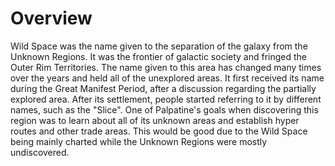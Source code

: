 # Overview

Wild Space was the name given to the separation of the galaxy from the Unknown Regions.
It was the frontier of galactic society and fringed the Outer Rim Territories.
The name given to this area has changed many times over the years and held all of the unexplored areas.
It first received its name during the Great Manifest Period, after a discussion regarding the partially explored area.
After its settlement, people started referring to it by different names, such as the "Slice".
One of Palpatine's goals when discovering this region was to learn about all of its unknown areas and establish hyper routes and other trade areas.
This would be good due to the Wild Space being mainly charted while the Unknown Regions were mostly undiscovered.
